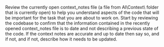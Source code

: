 Review the currently open context_notes file (a file from AI\Context\ folder that is currently open) to help you understand aspects of the code that will be important for the task that you are about to work on.  Start by reviewing the codebase to confirm that the information contained in the recently opened context_notes file is to date and not describing a previous state of the code. If the context notes are accurate and up to date then say so, and if not, and if not, describe how it needs to be updated.
